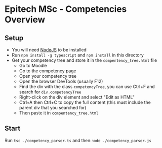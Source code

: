 # Epitech MSc - Competencies Overview

## Setup
* You will need [NodeJS](https://nodejs.org/en/download/) to be installed 
* Run `npm install -g typescript` and `npm install` in this directory
* Get your competency tree and store it in the `compentency_tree.html` file
  * Go to Moodle
  * Go to the competency page
  * Open your competency tree
  * Open the browser DevTools (usually F12)
  * Find the div with the class `competencyTree`, you can use Ctrl+F and search for `div.competencyTree`
  * Right-click on the div element and select "Edit as HTML"
  * Ctrl+A then Ctrl+C to copy the full content (this must include the parent div that you searched for)
  * Then paste it in `compentency_tree.html`

## Start

Run `tsc ./competency_parser.ts` and then `node ./competency_parser.js`